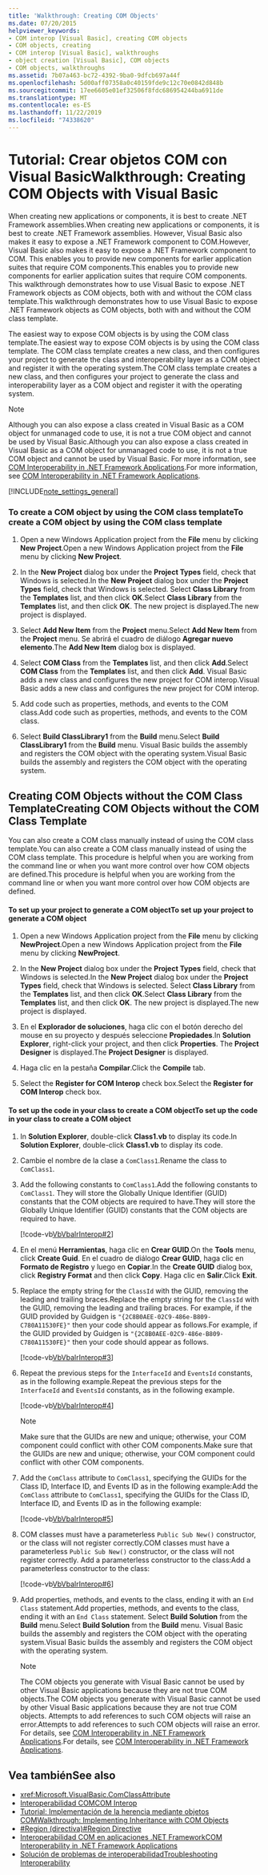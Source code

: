 ```yaml
---
title: 'Walkthrough: Creating COM Objects'
ms.date: 07/20/2015
helpviewer_keywords:
- COM interop [Visual Basic], creating COM objects
- COM objects, creating
- COM interop [Visual Basic], walkthroughs
- object creation [Visual Basic], COM objects
- COM objects, walkthroughs
ms.assetid: 7b07a463-bc72-4392-9ba0-9dfcb697a44f
ms.openlocfilehash: 5d00aff07358a0c40159fde9c12c70e0842d848b
ms.sourcegitcommit: 17ee6605e01ef32506f8fdc686954244ba6911de
ms.translationtype: MT
ms.contentlocale: es-ES
ms.lasthandoff: 11/22/2019
ms.locfileid: "74338620"
---
```

# <a name="walkthrough-creating-com-objects-with-visual-basic"></a><span data-ttu-id="bc28a-102">Tutorial: Crear objetos COM con Visual Basic</span><span class="sxs-lookup"><span data-stu-id="bc28a-102">Walkthrough: Creating COM Objects with Visual Basic</span></span>
<span data-ttu-id="bc28a-103">When creating new applications or components, it is best to create .NET Framework assemblies.</span><span class="sxs-lookup"><span data-stu-id="bc28a-103">When creating new applications or components, it is best to create .NET Framework assemblies.</span></span> <span data-ttu-id="bc28a-104">However, Visual Basic also makes it easy to expose a .NET Framework component to COM.</span><span class="sxs-lookup"><span data-stu-id="bc28a-104">However, Visual Basic also makes it easy to expose a .NET Framework component to COM.</span></span> <span data-ttu-id="bc28a-105">This enables you to provide new components for earlier application suites that require COM components.</span><span class="sxs-lookup"><span data-stu-id="bc28a-105">This enables you to provide new components for earlier application suites that require COM components.</span></span> <span data-ttu-id="bc28a-106">This walkthrough demonstrates how to use Visual Basic to expose .NET Framework objects as COM objects, both with and without the COM class template.</span><span class="sxs-lookup"><span data-stu-id="bc28a-106">This walkthrough demonstrates how to use Visual Basic to expose .NET Framework objects as COM objects, both with and without the COM class template.</span></span>  
  
 <span data-ttu-id="bc28a-107">The easiest way to expose COM objects is by using the COM class template.</span><span class="sxs-lookup"><span data-stu-id="bc28a-107">The easiest way to expose COM objects is by using the COM class template.</span></span> <span data-ttu-id="bc28a-108">The COM class template creates a new class, and then configures your project to generate the class and interoperability layer as a COM object and register it with the operating system.</span><span class="sxs-lookup"><span data-stu-id="bc28a-108">The COM class template creates a new class, and then configures your project to generate the class and interoperability layer as a COM object and register it with the operating system.</span></span>  
  
> [!NOTE]
> <span data-ttu-id="bc28a-109">Although you can also expose a class created in Visual Basic as a COM object for unmanaged code to use, it is not a true COM object and cannot be used by Visual Basic.</span><span class="sxs-lookup"><span data-stu-id="bc28a-109">Although you can also expose a class created in Visual Basic as a COM object for unmanaged code to use, it is not a true COM object and cannot be used by Visual Basic.</span></span> <span data-ttu-id="bc28a-110">For more information, see [COM Interoperability in .NET Framework Applications](../../../visual-basic/programming-guide/com-interop/com-interoperability-in-net-framework-applications.md).</span><span class="sxs-lookup"><span data-stu-id="bc28a-110">For more information, see [COM Interoperability in .NET Framework Applications](../../../visual-basic/programming-guide/com-interop/com-interoperability-in-net-framework-applications.md).</span></span>  
  
[!INCLUDE[note_settings_general](~/includes/note-settings-general-md.md)]  
  
### <a name="to-create-a-com-object-by-using-the-com-class-template"></a><span data-ttu-id="bc28a-111">To create a COM object by using the COM class template</span><span class="sxs-lookup"><span data-stu-id="bc28a-111">To create a COM object by using the COM class template</span></span>  
  
1. <span data-ttu-id="bc28a-112">Open a new Windows Application project from the **File** menu by clicking **New Project**.</span><span class="sxs-lookup"><span data-stu-id="bc28a-112">Open a new Windows Application project from the **File** menu by clicking **New Project**.</span></span>  
  
2. <span data-ttu-id="bc28a-113">In the **New Project** dialog box under the **Project Types** field, check that Windows is selected.</span><span class="sxs-lookup"><span data-stu-id="bc28a-113">In the **New Project** dialog box under the **Project Types** field, check that Windows is selected.</span></span> <span data-ttu-id="bc28a-114">Select **Class Library** from the **Templates** list, and then click **OK**.</span><span class="sxs-lookup"><span data-stu-id="bc28a-114">Select **Class Library** from the **Templates** list, and then click **OK**.</span></span> <span data-ttu-id="bc28a-115">The new project is displayed.</span><span class="sxs-lookup"><span data-stu-id="bc28a-115">The new project is displayed.</span></span>  
  
3. <span data-ttu-id="bc28a-116">Select **Add New Item** from the **Project** menu.</span><span class="sxs-lookup"><span data-stu-id="bc28a-116">Select **Add New Item** from the **Project** menu.</span></span> <span data-ttu-id="bc28a-117">Se abrirá el cuadro de diálogo **Agregar nuevo elemento**.</span><span class="sxs-lookup"><span data-stu-id="bc28a-117">The **Add New Item** dialog box is displayed.</span></span>  
  
4. <span data-ttu-id="bc28a-118">Select **COM Class** from the **Templates** list, and then click **Add**.</span><span class="sxs-lookup"><span data-stu-id="bc28a-118">Select **COM Class** from the **Templates** list, and then click **Add**.</span></span> <span data-ttu-id="bc28a-119">Visual Basic adds a new class and configures the new project for COM interop.</span><span class="sxs-lookup"><span data-stu-id="bc28a-119">Visual Basic adds a new class and configures the new project for COM interop.</span></span>  
  
5. <span data-ttu-id="bc28a-120">Add code such as properties, methods, and events to the COM class.</span><span class="sxs-lookup"><span data-stu-id="bc28a-120">Add code such as properties, methods, and events to the COM class.</span></span>  
  
6. <span data-ttu-id="bc28a-121">Select **Build ClassLibrary1** from the **Build** menu.</span><span class="sxs-lookup"><span data-stu-id="bc28a-121">Select **Build ClassLibrary1** from the **Build** menu.</span></span> <span data-ttu-id="bc28a-122">Visual Basic builds the assembly and registers the COM object with the operating system.</span><span class="sxs-lookup"><span data-stu-id="bc28a-122">Visual Basic builds the assembly and registers the COM object with the operating system.</span></span>  
  
## <a name="creating-com-objects-without-the-com-class-template"></a><span data-ttu-id="bc28a-123">Creating COM Objects without the COM Class Template</span><span class="sxs-lookup"><span data-stu-id="bc28a-123">Creating COM Objects without the COM Class Template</span></span>  
 <span data-ttu-id="bc28a-124">You can also create a COM class manually instead of using the COM class template.</span><span class="sxs-lookup"><span data-stu-id="bc28a-124">You can also create a COM class manually instead of using the COM class template.</span></span> <span data-ttu-id="bc28a-125">This procedure is helpful when you are working from the command line or when you want more control over how COM objects are defined.</span><span class="sxs-lookup"><span data-stu-id="bc28a-125">This procedure is helpful when you are working from the command line or when you want more control over how COM objects are defined.</span></span>  
  
#### <a name="to-set-up-your-project-to-generate-a-com-object"></a><span data-ttu-id="bc28a-126">To set up your project to generate a COM object</span><span class="sxs-lookup"><span data-stu-id="bc28a-126">To set up your project to generate a COM object</span></span>  
  
1. <span data-ttu-id="bc28a-127">Open a new Windows Application project from the **File** menu by clicking **NewProject**.</span><span class="sxs-lookup"><span data-stu-id="bc28a-127">Open a new Windows Application project from the **File** menu by clicking **NewProject**.</span></span>  
  
2. <span data-ttu-id="bc28a-128">In the **New Project** dialog box under the **Project Types** field, check that Windows is selected.</span><span class="sxs-lookup"><span data-stu-id="bc28a-128">In the **New Project** dialog box under the **Project Types** field, check that Windows is selected.</span></span> <span data-ttu-id="bc28a-129">Select **Class Library** from the **Templates** list, and then click **OK**.</span><span class="sxs-lookup"><span data-stu-id="bc28a-129">Select **Class Library** from the **Templates** list, and then click **OK**.</span></span> <span data-ttu-id="bc28a-130">The new project is displayed.</span><span class="sxs-lookup"><span data-stu-id="bc28a-130">The new project is displayed.</span></span>  
  
3. <span data-ttu-id="bc28a-131">En el **Explorador de soluciones**, haga clic con el botón derecho del mouse en su proyecto y después seleccione **Propiedades**.</span><span class="sxs-lookup"><span data-stu-id="bc28a-131">In **Solution Explorer**, right-click your project, and then click **Properties**.</span></span> <span data-ttu-id="bc28a-132">The **Project Designer** is displayed.</span><span class="sxs-lookup"><span data-stu-id="bc28a-132">The **Project Designer** is displayed.</span></span>  
  
4. <span data-ttu-id="bc28a-133">Haga clic en la pestaña **Compilar**.</span><span class="sxs-lookup"><span data-stu-id="bc28a-133">Click the **Compile** tab.</span></span>  
  
5. <span data-ttu-id="bc28a-134">Select the **Register for COM Interop** check box.</span><span class="sxs-lookup"><span data-stu-id="bc28a-134">Select the **Register for COM Interop** check box.</span></span>  
  
#### <a name="to-set-up-the-code-in-your-class-to-create-a-com-object"></a><span data-ttu-id="bc28a-135">To set up the code in your class to create a COM object</span><span class="sxs-lookup"><span data-stu-id="bc28a-135">To set up the code in your class to create a COM object</span></span>  
  
1. <span data-ttu-id="bc28a-136">In **Solution Explorer**, double-click **Class1.vb** to display its code.</span><span class="sxs-lookup"><span data-stu-id="bc28a-136">In **Solution Explorer**, double-click **Class1.vb** to display its code.</span></span>  
  
2. <span data-ttu-id="bc28a-137">Cambie el nombre de la clase a `ComClass1`.</span><span class="sxs-lookup"><span data-stu-id="bc28a-137">Rename the class to `ComClass1`.</span></span>  
  
3. <span data-ttu-id="bc28a-138">Add the following constants to `ComClass1`.</span><span class="sxs-lookup"><span data-stu-id="bc28a-138">Add the following constants to `ComClass1`.</span></span> <span data-ttu-id="bc28a-139">They will store the Globally Unique Identifier (GUID) constants that the COM objects are required to have.</span><span class="sxs-lookup"><span data-stu-id="bc28a-139">They will store the Globally Unique Identifier (GUID) constants that the COM objects are required to have.</span></span>  
  
     [!code-vb[VbVbalrInterop#2](~/samples/snippets/visualbasic/VS_Snippets_VBCSharp/VbVbalrInterop/VB/Class1.vb#2)]  
  
4. <span data-ttu-id="bc28a-140">En el menú **Herramientas**, haga clic en **Crear GUID**.</span><span class="sxs-lookup"><span data-stu-id="bc28a-140">On the **Tools** menu, click **Create Guid**.</span></span> <span data-ttu-id="bc28a-141">En el cuadro de diálogo **Crear GUID**, haga clic en **Formato de Registro** y luego en **Copiar**.</span><span class="sxs-lookup"><span data-stu-id="bc28a-141">In the **Create GUID** dialog box, click **Registry Format** and then click **Copy**.</span></span> <span data-ttu-id="bc28a-142">Haga clic en **Salir**.</span><span class="sxs-lookup"><span data-stu-id="bc28a-142">Click **Exit**.</span></span>  
  
5. <span data-ttu-id="bc28a-143">Replace the empty string for the `ClassId` with the GUID, removing the leading and trailing braces.</span><span class="sxs-lookup"><span data-stu-id="bc28a-143">Replace the empty string for the `ClassId` with the GUID, removing the leading and trailing braces.</span></span> <span data-ttu-id="bc28a-144">For example, if the GUID provided by Guidgen is `"{2C8B0AEE-02C9-486e-B809-C780A11530FE}"` then your code should appear as follows.</span><span class="sxs-lookup"><span data-stu-id="bc28a-144">For example, if the GUID provided by Guidgen is `"{2C8B0AEE-02C9-486e-B809-C780A11530FE}"` then your code should appear as follows.</span></span>  
  
     [!code-vb[VbVbalrInterop#3](~/samples/snippets/visualbasic/VS_Snippets_VBCSharp/VbVbalrInterop/VB/Class1.vb#3)]  
  
6. <span data-ttu-id="bc28a-145">Repeat the previous steps for the `InterfaceId` and `EventsId` constants, as in the following example.</span><span class="sxs-lookup"><span data-stu-id="bc28a-145">Repeat the previous steps for the `InterfaceId` and `EventsId` constants, as in the following example.</span></span>  
  
     [!code-vb[VbVbalrInterop#4](~/samples/snippets/visualbasic/VS_Snippets_VBCSharp/VbVbalrInterop/VB/Class1.vb#4)]  
  
    > [!NOTE]
    > <span data-ttu-id="bc28a-146">Make sure that the GUIDs are new and unique; otherwise, your COM component could conflict with other COM components.</span><span class="sxs-lookup"><span data-stu-id="bc28a-146">Make sure that the GUIDs are new and unique; otherwise, your COM component could conflict with other COM components.</span></span>  
  
7. <span data-ttu-id="bc28a-147">Add the `ComClass` attribute to `ComClass1`, specifying the GUIDs for the Class ID, Interface ID, and Events ID as in the following example:</span><span class="sxs-lookup"><span data-stu-id="bc28a-147">Add the `ComClass` attribute to `ComClass1`, specifying the GUIDs for the Class ID, Interface ID, and Events ID as in the following example:</span></span>  
  
     [!code-vb[VbVbalrInterop#5](~/samples/snippets/visualbasic/VS_Snippets_VBCSharp/VbVbalrInterop/VB/Class1.vb#5)]  
  
8. <span data-ttu-id="bc28a-148">COM classes must have a parameterless `Public Sub New()` constructor, or the class will not register correctly.</span><span class="sxs-lookup"><span data-stu-id="bc28a-148">COM classes must have a parameterless `Public Sub New()` constructor, or the class will not register correctly.</span></span> <span data-ttu-id="bc28a-149">Add a parameterless constructor to the class:</span><span class="sxs-lookup"><span data-stu-id="bc28a-149">Add a parameterless constructor to the class:</span></span>  
  
     [!code-vb[VbVbalrInterop#6](~/samples/snippets/visualbasic/VS_Snippets_VBCSharp/VbVbalrInterop/VB/Class1.vb#6)]  
  
9. <span data-ttu-id="bc28a-150">Add properties, methods, and events to the class, ending it with an `End Class` statement.</span><span class="sxs-lookup"><span data-stu-id="bc28a-150">Add properties, methods, and events to the class, ending it with an `End Class` statement.</span></span> <span data-ttu-id="bc28a-151">Select **Build Solution** from the **Build** menu.</span><span class="sxs-lookup"><span data-stu-id="bc28a-151">Select **Build Solution** from the **Build** menu.</span></span> <span data-ttu-id="bc28a-152">Visual Basic builds the assembly and registers the COM object with the operating system.</span><span class="sxs-lookup"><span data-stu-id="bc28a-152">Visual Basic builds the assembly and registers the COM object with the operating system.</span></span>  
  
    > [!NOTE]
    > <span data-ttu-id="bc28a-153">The COM objects you generate with Visual Basic cannot be used by other Visual Basic applications because they are not true COM objects.</span><span class="sxs-lookup"><span data-stu-id="bc28a-153">The COM objects you generate with Visual Basic cannot be used by other Visual Basic applications because they are not true COM objects.</span></span> <span data-ttu-id="bc28a-154">Attempts to add references to such COM objects will raise an error.</span><span class="sxs-lookup"><span data-stu-id="bc28a-154">Attempts to add references to such COM objects will raise an error.</span></span> <span data-ttu-id="bc28a-155">For details, see [COM Interoperability in .NET Framework Applications](../../../visual-basic/programming-guide/com-interop/com-interoperability-in-net-framework-applications.md).</span><span class="sxs-lookup"><span data-stu-id="bc28a-155">For details, see [COM Interoperability in .NET Framework Applications](../../../visual-basic/programming-guide/com-interop/com-interoperability-in-net-framework-applications.md).</span></span>  
  
## <a name="see-also"></a><span data-ttu-id="bc28a-156">Vea también</span><span class="sxs-lookup"><span data-stu-id="bc28a-156">See also</span></span>

- <xref:Microsoft.VisualBasic.ComClassAttribute>
- [<span data-ttu-id="bc28a-157">Interoperabilidad COM</span><span class="sxs-lookup"><span data-stu-id="bc28a-157">COM Interop</span></span>](../../../visual-basic/programming-guide/com-interop/index.md)
- [<span data-ttu-id="bc28a-158">Tutorial: Implementación de la herencia mediante objetos COM</span><span class="sxs-lookup"><span data-stu-id="bc28a-158">Walkthrough: Implementing Inheritance with COM Objects</span></span>](../../../visual-basic/programming-guide/com-interop/walkthrough-implementing-inheritance-with-com-objects.md)
- [<span data-ttu-id="bc28a-159">#Region (directiva)</span><span class="sxs-lookup"><span data-stu-id="bc28a-159">#Region Directive</span></span>](../../../visual-basic/language-reference/directives/region-directive.md)
- [<span data-ttu-id="bc28a-160">Interoperabilidad COM en aplicaciones .NET Framework</span><span class="sxs-lookup"><span data-stu-id="bc28a-160">COM Interoperability in .NET Framework Applications</span></span>](../../../visual-basic/programming-guide/com-interop/com-interoperability-in-net-framework-applications.md)
- [<span data-ttu-id="bc28a-161">Solución de problemas de interoperabilidad</span><span class="sxs-lookup"><span data-stu-id="bc28a-161">Troubleshooting Interoperability</span></span>](../../../visual-basic/programming-guide/com-interop/troubleshooting-interoperability.md)
